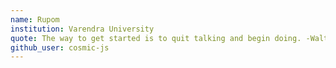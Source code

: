 ```yaml
---
name: Rupom
institution: Varendra University
quote: The way to get started is to quit talking and begin doing. -Walt Disney
github_user: cosmic-js
---
```

